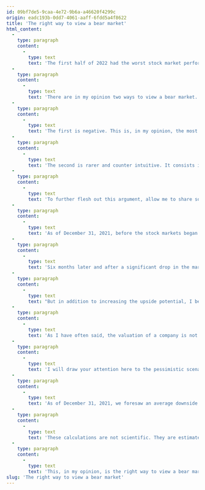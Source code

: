 ```yaml
---
id: 09bf7de5-9caa-4e72-9b6a-a46620f4299c
origin: eadc193b-0dd7-4061-aaff-6fdd5a4f8622
title: 'The right way to view a bear market'
html_content:
  -
    type: paragraph
    content:
      -
        type: text
        text: 'The first half of 2022 had the worst stock market performance since 1970. In the six months, the S&P 500 lost 20.6% of its value, the Nasdaq, 29.5%, and the S&P/TSX, 11.1% (all, excluding dividends). The best relative performance of the Canadian market is mainly due to the oil sector, which recorded a return of 23.5% and ended the six months with an 18.4% weighting of the index.'
  -
    type: paragraph
    content:
      -
        type: text
        text: 'There are in my opinion two ways to view a bear market.'
  -
    type: paragraph
    content:
      -
        type: text
        text: 'The first is negative. This is, in my opinion, the most common and is fueled by the messages that the media bombard us with. Here, investors will focus their attention on what they lost in this bear market. Some investors will wonder if the correction diverts them from their retirement plans. Many will question their decision to invest in stocks.'
  -
    type: paragraph
    content:
      -
        type: text
        text: 'The second is rarer and counter intuitive. It consists in reversing our perception of the market decline by realizing that it will have positive effects in the years to come. I believe that the significant decline in the bear markets of the past few months, which mainly reflects the sharp rise in interest rates, will have largely eliminated many of the excesses observed in recent years in the stock markets and in the economy. More importantly, it improves the outlook for stock market returns over the next few years.'
  -
    type: paragraph
    content:
      -
        type: text
        text: 'To further flesh out this argument, allow me to share some statistics with you from our private wealth management portfolio, which represents the majority of assets under COTE 100 management.'
  -
    type: paragraph
    content:
      -
        type: text
        text: 'As of December 31, 2021, before the stock markets began their correction, we estimated that the return for the next 12 months of our portfolio was close to 9%. This potential return is calculated on the basis of the assessments we make of each of our securities in the portfolio and which are updated at least quarterly on the basis, among other things, of the most recent results of each of our companies, their outlook for the year to come and the evolution of interest rates.'
  -
    type: paragraph
    content:
      -
        type: text
        text: 'Six months later and after a significant drop in the markets, we expect a return of 22.5% for the same portfolio over the next 12 months. It should be noted that our valuations have been updated after the most recent financial results and that they take into account the significant increase in interest rates during the period which has contributed to lowering the valuation of most of our companies.'
  -
    type: paragraph
    content:
      -
        type: text
        text: "But in addition to increasing the upside potential, I believe the market decline has also significantly reduced the portfolio's downside risk. Doesn't that make sense: the lower the stocks, the higher the upside potential and the lower the downside risk?"
  -
    type: paragraph
    content:
      -
        type: text
        text: 'As I have often said, the valuation of a company is not a precise exercise. We must consider several possible scenarios in our assessment and assign them a probability. So, for each stock we hold, we establish a valuation for a realistic (most probable) scenario, a pessimistic scenario, and an optimistic scenario.'
  -
    type: paragraph
    content:
      -
        type: text
        text: 'I will draw your attention here to the pessimistic scenario that we establish. In this case, we try to predict what the value of a company could be, in the event of an unfavourable economic scenario, significantly lower than expected earnings and lower valuation ratios. In this calculation, we try to establish the worst-case scenario in order to measure the downside risk of a security.'
  -
    type: paragraph
    content:
      -
        type: text
        text: 'As of December 31, 2021, we foresaw an average downside risk of 14% for our portfolio securities. As of June 30, with the decline in the markets, this downside risk is now 1%.'
  -
    type: paragraph
    content:
      -
        type: text
        text: 'These calculations are not scientific. They are estimates that we want to be as objective as possible. Still, while we may not have been pessimistic enough, they point to a marked reduction in downside risk and a marked increase in long-term future returns.'
  -
    type: paragraph
    content:
      -
        type: text
        text: 'This, in my opinion, is the right way to view a bear market.'
slug: 'The right way to view a bear market'
---
```

